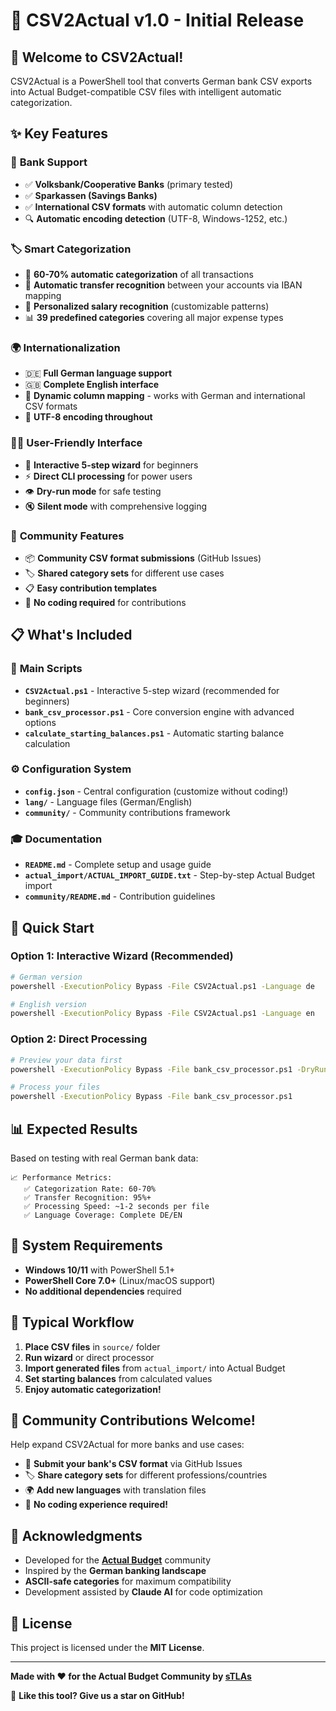 # 🚀 CSV2Actual v1.0 - Initial Release

## 🎉 Welcome to CSV2Actual!

CSV2Actual is a PowerShell tool that converts German bank CSV exports into Actual Budget-compatible CSV files with intelligent automatic categorization.

## ✨ **Key Features**

### 🏦 **Bank Support**
- ✅ **Volksbank/Cooperative Banks** (primary tested)
- ✅ **Sparkassen (Savings Banks)**
- ✅ **International CSV formats** with automatic column detection
- 🔍 **Automatic encoding detection** (UTF-8, Windows-1252, etc.)

### 🏷️ **Smart Categorization**
- 🎯 **60-70% automatic categorization** of all transactions
- 🔄 **Automatic transfer recognition** between your accounts via IBAN mapping
- 👥 **Personalized salary recognition** (customizable patterns)
- 📊 **39 predefined categories** covering all major expense types

### 🌍 **Internationalization**
- 🇩🇪 **Full German language support**
- 🇬🇧 **Complete English interface**
- 🔧 **Dynamic column mapping** - works with German and international CSV formats
- 📝 **UTF-8 encoding throughout**

### 🧙‍♂️ **User-Friendly Interface**
- 🎯 **Interactive 5-step wizard** for beginners
- ⚡ **Direct CLI processing** for power users
- 👁️ **Dry-run mode** for safe testing
- 🔇 **Silent mode** with comprehensive logging

### 🤝 **Community Features**
- 📦 **Community CSV format submissions** (GitHub Issues)
- 🏷️ **Shared category sets** for different use cases
- 📋 **Easy contribution templates**
- 🔧 **No coding required** for contributions

## 📋 **What's Included**

### 🎯 **Main Scripts**
- **`CSV2Actual.ps1`** - Interactive 5-step wizard (recommended for beginners)
- **`bank_csv_processor.ps1`** - Core conversion engine with advanced options
- **`calculate_starting_balances.ps1`** - Automatic starting balance calculation

### ⚙️ **Configuration System**
- **`config.json`** - Central configuration (customize without coding!)
- **`lang/`** - Language files (German/English)
- **`community/`** - Community contributions framework

### 🎓 **Documentation**
- **`README.md`** - Complete setup and usage guide
- **`actual_import/ACTUAL_IMPORT_GUIDE.txt`** - Step-by-step Actual Budget import
- **`community/README.md`** - Contribution guidelines

## 🚀 **Quick Start**

### Option 1: Interactive Wizard (Recommended)
```bash
# German version
powershell -ExecutionPolicy Bypass -File CSV2Actual.ps1 -Language de

# English version
powershell -ExecutionPolicy Bypass -File CSV2Actual.ps1 -Language en
```

### Option 2: Direct Processing
```bash
# Preview your data first
powershell -ExecutionPolicy Bypass -File bank_csv_processor.ps1 -DryRun

# Process your files
powershell -ExecutionPolicy Bypass -File bank_csv_processor.ps1
```

## 📊 **Expected Results**

Based on testing with real German bank data:

```
📈 Performance Metrics:
   ✅ Categorization Rate: 60-70%
   ✅ Transfer Recognition: 95%+
   ✅ Processing Speed: ~1-2 seconds per file
   ✅ Language Coverage: Complete DE/EN
```

## 🔧 **System Requirements**

- **Windows 10/11** with PowerShell 5.1+ 
- **PowerShell Core 7.0+** (Linux/macOS support)
- **No additional dependencies** required

## 🎯 **Typical Workflow**

1. **Place CSV files** in `source/` folder
2. **Run wizard** or direct processor
3. **Import generated files** from `actual_import/` into Actual Budget
4. **Set starting balances** from calculated values
5. **Enjoy automatic categorization!**

## 🤝 **Community Contributions Welcome!**

Help expand CSV2Actual for more banks and use cases:

- 🏦 **Submit your bank's CSV format** via GitHub Issues
- 🏷️ **Share category sets** for different professions/countries
- 🌍 **Add new languages** with translation files
- 🔧 **No coding experience required!**

## 🙏 **Acknowledgments**

- Developed for the **[Actual Budget](https://actualbudget.org/)** community
- Inspired by the **German banking landscape**
- **ASCII-safe categories** for maximum compatibility
- Development assisted by **Claude AI** for code optimization

## 📄 **License**

This project is licensed under the **MIT License**.

---

**Made with ❤️ for the Actual Budget Community by [sTLAs](https://github.com/stlas)**

🌟 **Like this tool? Give us a star on GitHub!**